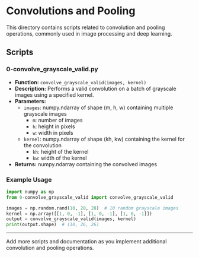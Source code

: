 # Convolutions and Pooling

This directory contains scripts related to convolution and pooling operations, commonly used in image processing and deep learning.

## Scripts

### 0-convolve_grayscale_valid.py
- **Function:** `convolve_grayscale_valid(images, kernel)`
- **Description:** Performs a valid convolution on a batch of grayscale images using a specified kernel.
- **Parameters:**
  - `images`: numpy.ndarray of shape (m, h, w) containing multiple grayscale images
    - `m`: number of images
    - `h`: height in pixels
    - `w`: width in pixels
  - `kernel`: numpy.ndarray of shape (kh, kw) containing the kernel for the convolution
    - `kh`: height of the kernel
    - `kw`: width of the kernel
- **Returns:** numpy.ndarray containing the convolved images

### Example Usage
```python
import numpy as np
from 0-convolve_grayscale_valid import convolve_grayscale_valid

images = np.random.rand(10, 28, 28)  # 10 random grayscale images
kernel = np.array([[1, 0, -1], [1, 0, -1], [1, 0, -1]])
output = convolve_grayscale_valid(images, kernel)
print(output.shape)  # (10, 26, 26)
```

---

Add more scripts and documentation as you implement additional convolution and pooling operations. 